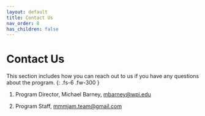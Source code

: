 ```yaml
---
layout: default
title: Contact Us
nav_order: 8
has_children: false
---
```


# Contact Us

This section includes how you can reach out to us if you have any questions about the program.
{: .fs-6 .fw-300 }

1. Program Director, Michael Barney, [mbarney@wpi.edu](mailto:mbarney@wpi.edu)

2. Program Staff, [mmmjam.team@gmail.com](mailto:mmmjam.team@gmail.com)